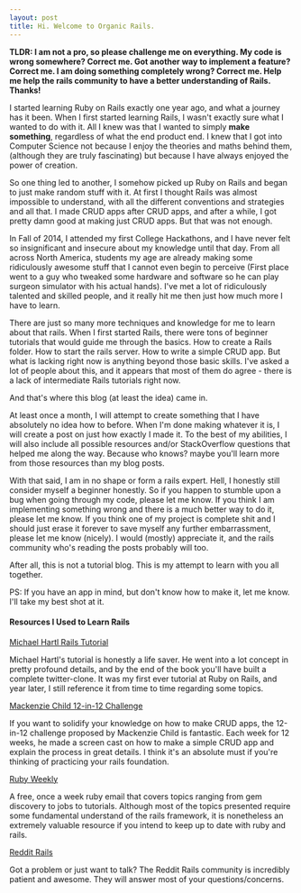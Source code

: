 ```yaml
---
layout: post
title: Hi. Welcome to Organic Rails. 
---
```


**TLDR: I am not a pro, so please challenge me on everything. My code is wrong somewhere? Correct me. Got another way to implement a feature? Correct me. I am doing something completely wrong? Correct me. Help me help the rails community to have a better understanding of Rails. Thanks!**

I started learning Ruby on Rails exactly one year ago, and what a journey has it been. When I first started learning Rails, I wasn't exactly sure what I wanted to do with it. All I knew was that I wanted to simply **make something**, regardless of what the end product end. I knew that I got into Computer Science not because I enjoy the theories and maths behind them, (although they are truly fascinating) but because I have always enjoyed the power of creation. 

So one thing led to another, I somehow picked up Ruby on Rails and began to just make random stuff with it. At first I thought Rails was almost impossible to understand, with all the different conventions and strategies and all that. I made CRUD apps after CRUD apps, and after a while, I got pretty damn good at making just CRUD apps. But that was not enough.

In Fall of 2014, I attended my first College Hackathons, and I have never felt so insignificant and insecure about my knowledge until that day. From all across North America, students my age are already making some ridiculously awesome stuff that I cannot even begin to perceive (First place went to a guy who tweaked some hardware and software so he can play surgeon simulator with his actual hands). I've met a lot of ridiculously talented and skilled people, and it really hit me then just how much more I have to learn.

There are just so many more techniques and knowledge for me to learn about that rails. When I first started Rails, there were tons of beginner tutorials that would guide me through the basics. How to create a Rails folder. How to start the rails server. How to write a simple CRUD app. But what is lacking right now is anything beyond those basic skills. I've asked a lot of people about this, and it appears that most of them do agree - there is a lack of intermediate Rails tutorials right now. 

And that's where this blog (at least the idea) came in.  

At least once a month, I will attempt to create something that I have absolutely no idea how to before. When I'm done making whatever it is, I will create a post on just how exactly I made it. To the best of my abilities, I will also include all possible resources and/or StackOverflow questions that helped me along the way. Because who knows? maybe you'll learn more from those resources than my blog posts.

With that said, I am in no shape or form a rails expert. Hell, I honestly still consider myself a beginner honestly. So if you happen to stumble upon a bug when going through my code, please let me know. If you think I am implementing something wrong and there is a much better way to do it, please let me know. If you think one of my project is complete shit and I should just erase it forever to save myself any further embarrassment, please let me know (nicely). I would (mostly) appreciate it, and the rails community who's reading the posts probably will too. 

After all, this is not a tutorial blog. This is my attempt to learn with you all together. 

PS: If you have an app in mind, but don't know how to make it, let me know. I'll take my best shot at it. 


#### Resources I Used to Learn Rails
[Michael Hartl Rails Tutorial](https://www.railstutorial.org/book)

Michael Hartl's tutorial is honestly a life saver. He went into a lot concept in pretty profound details, and by the end of the book you'll have built a complete twitter-clone. It was my first ever tutorial at Ruby on Rails, and year later, I still reference it from time to time regarding some topics.


[Mackenzie Child 12-in-12 Challenge](https://mackenziechild.me/12-in-12/)

If you want to solidify your knowledge on how to make CRUD apps, the 12-in-12 challenge proposed by Mackenzie Child is fantastic. Each week for 12 weeks, he made a screen cast on how to make a simple CRUD app and explain the process in great details. I think it's an absolute must if you're thinking of practicing your rails foundation. 

[Ruby Weekly](http://rubyweekly.com/)

A free, once a week ruby email that covers topics ranging from gem discovery to jobs to tutorials. Although most of the topics presented require some fundamental understand of the rails framework, it is nonetheless an extremely valuable resource if you intend to keep up to date with ruby and rails.

[Reddit Rails](https://www.reddit.com/r/rails)

Got a problem or just want to talk? The Reddit Rails community is incredibly patient and awesome. They will answer most of your questions/concerns. 











